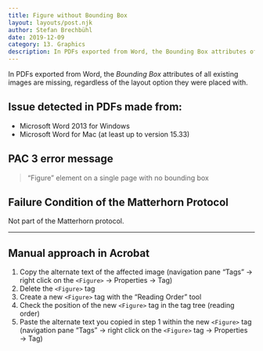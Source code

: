 ```yaml
---
title: Figure without Bounding Box
layout: layouts/post.njk
author: Stefan Brechbühl
date: 2019-12-09
category: 13. Graphics
description: In PDFs exported from Word, the Bounding Box attributes of all existing images are missing, regardless of the layout option they were placed with.
---
```


In PDFs exported from Word, the _Bounding Box_ attributes of all existing images are missing, regardless of the layout option they were placed with.

## Issue detected in PDFs made from:

- Microsoft Word 2013 for Windows
- Microsoft Word for Mac (at least up to version 15.33)

## PAC 3 error message

> “Figure” element on a single page with no bounding box

## Failure Condition of the Matterhorn Protocol

Not part of the Matterhorn protocol.

---

## Manual approach in Acrobat

1. Copy the alternate text of the affected image (navigation pane “Tags” → right click on the `<Figure>` → Properties → Tag)
2. Delete the `<Figure>` tag
3. Create a new `<Figure>` tag with the “Reading Order” tool
4. Check the position of the new `<Figure>` tag in the tag tree (reading order)
5. Paste the alternate text you copied in step 1 within the new `<Figure>` tag (navigation pane “Tags” → right click on the `<Figure>` tag → Properties → Tag)
